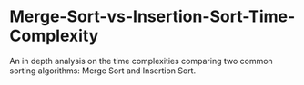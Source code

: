 # Merge-Sort-vs-Insertion-Sort-Time-Complexity
An in depth analysis on the time complexities comparing two common sorting algorithms: Merge Sort and Insertion Sort.
